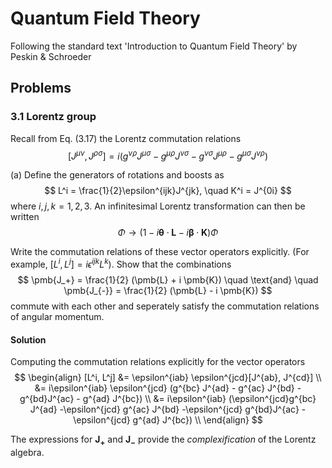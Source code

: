 # Quantum Field Theory

Following the standard text 'Introduction to Quantum Field Theory' by Peskin & Schroeder


## Problems

### 3.1 Lorentz group

Recall from Eq. (3.17) the Lorentz commutation relations
$$
  [ J^{\mu \nu}, J^{\rho \sigma}] = i(g^{\nu \rho} J^{\mu \sigma} - g^{\mu \rho} J^{\nu \sigma} - g^{\nu \sigma}J^{\mu \rho} - g^{\mu \sigma} J^{\nu \rho})
$$

(a) Define the generators of rotations and boosts as 
$$
  L^i = \frac{1}{2}\epsilon^{ijk}J^{jk}, \quad K^i = J^{0i}
$$
where $i, j, k = 1, 2, 3$. An infinitesimal Lorentz transformation can then be written
$$
  \Phi \rightarrow (1 - i \pmb{\theta}\cdot \pmb{L} - i \pmb{\beta} \cdot \pmb{K} ) \Phi
$$

Write the commutation relations of these vector operators explicitly. (For example, $[L^i, L^j] = i \epsilon^{ijk} L^k$). Show that the combinations
$$
  \pmb{J_+} = \frac{1}{2} (\pmb{L} + i \pmb{K}) \quad \text{and} \quad  \pmb{J_{-}} = \frac{1}{2} (\pmb{L} - i \pmb{K})
$$
commute with each other and seperately satisfy the commutation relations of angular momentum.


#### Solution

 Computing the commutation relations explicitly for the vector operators
$$
\begin{align}
  [L^i, L^j] 
  &= \epsilon^{iab} \epsilon^{jcd}[J^{ab}, J^{cd}]  \\
  &= i\epsilon^{iab} \epsilon^{jcd} (g^{bc} J^{ad} - g^{ac} J^{bd} - g^{bd}J^{ac} - g^{ad} J^{bc}) \\
  &= i\epsilon^{iab}  (\epsilon^{jcd}g^{bc} J^{ad} -\epsilon^{jcd} g^{ac} J^{bd} -\epsilon^{jcd} g^{bd}J^{ac} -\epsilon^{jcd} g^{ad} J^{bc}) \\
\end{align}
$$

The expressions for $\pmb{J_+}$ and $\pmb{J_-}$ provide the _complexification_ of the Lorentz algebra.



